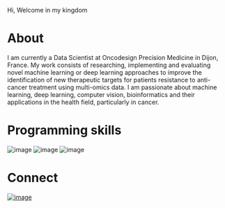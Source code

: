 Hi, Welcome in my kingdom
# About
I am currently a Data Scientist at Oncodesign Precision Medicine in Dijon, France. My work consists of researching, implementing and evaluating novel machine learning or deep learning approaches to improve the identification of new therapeutic targets for patients resistance to anti-cancer treatment using multi-omics data.
I am passionate about machine learning, deep learning, computer vision, bioinformatics and their applications in the health field, particularly in cancer. 

# Programming skills

![image](https://user-images.githubusercontent.com/93058160/219757941-bee46e96-519e-4e79-93d5-3a8de913cd13.png) ![image](https://user-images.githubusercontent.com/93058160/219758082-a5435cec-9be1-46c0-88fd-fbc310c08fd2.png) ![image](https://user-images.githubusercontent.com/93058160/219758271-1a3b1905-f1f5-477b-ad46-db53aea41c45.png)

# Connect 

[![image](https://user-images.githubusercontent.com/93058160/219758908-2339ba18-eb3d-45c2-8bda-5598243d6b17.png)](https://www.linkedin.com/in/lamine-toure/)
